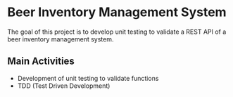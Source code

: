 # Beer Inventory Management System
The goal of this project is to develop unit testing to validate a REST API of a beer inventory management system.

## Main Activities
- Development of unit testing to validate functions
- TDD (Test Driven Development)
